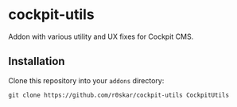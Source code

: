 # cockpit-utils

Addon with various utility and UX fixes for Cockpit CMS.

## Installation

Clone this repository into your `addons` directory:

`git clone https://github.com/r0skar/cockpit-utils CockpitUtils`

